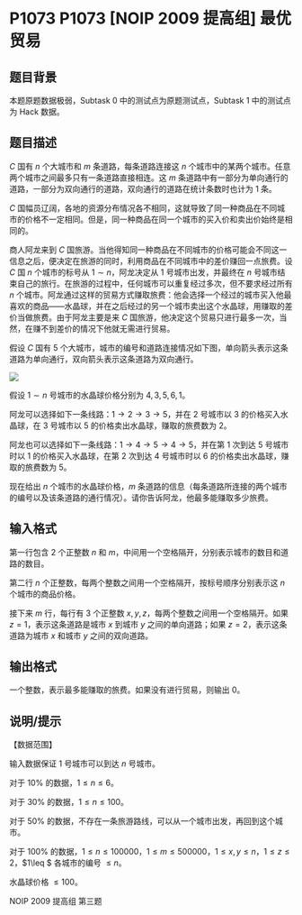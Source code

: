 # P1073 P1073 [NOIP 2009 提高组] 最优贸易

## 题目背景

本题原题数据极弱，Subtask 0 中的测试点为原题测试点，Subtask 1 中的测试点为 Hack 数据。

## 题目描述

$C$ 国有 $n$ 个大城市和 $m$ 条道路，每条道路连接这 $n$ 个城市中的某两个城市。任意两个城市之间最多只有一条道路直接相连。这 $m$ 条道路中有一部分为单向通行的道路，一部分为双向通行的道路，双向通行的道路在统计条数时也计为 $1$ 条。

$C$ 国幅员辽阔，各地的资源分布情况各不相同，这就导致了同一种商品在不同城市的价格不一定相同。但是，同一种商品在同一个城市的买入价和卖出价始终是相同的。

商人阿龙来到 $C$ 国旅游。当他得知同一种商品在不同城市的价格可能会不同这一信息之后，便决定在旅游的同时，利用商品在不同城市中的差价赚回一点旅费。设 $C$ 国 $n$ 个城市的标号从 $1\sim n$，阿龙决定从 $1$ 号城市出发，并最终在 $n$ 号城市结束自己的旅行。在旅游的过程中，任何城市可以重复经过多次，但不要求经过所有 $n$ 个城市。阿龙通过这样的贸易方式赚取旅费：他会选择一个经过的城市买入他最喜欢的商品――水晶球，并在之后经过的另一个城市卖出这个水晶球，用赚取的差价当做旅费。由于阿龙主要是来 $C$ 国旅游，他决定这个贸易只进行最多一次，当然，在赚不到差价的情况下他就无需进行贸易。

假设 $C$ 国有 $5$ 个大城市，城市的编号和道路连接情况如下图，单向箭头表示这条道路为单向通行，双向箭头表示这条道路为双向通行。

![](https://cdn.luogu.com.cn/upload/image_hosting/flre534z.png)

假设 $1\sim n$ 号城市的水晶球价格分别为 $4,3,5,6,1$。

阿龙可以选择如下一条线路：$1\to2\to3\to5$，并在 $2$ 号城市以 $3$ 的价格买入水晶球，在 $3$ 号城市以 $5$ 的价格卖出水晶球，赚取的旅费数为 $2$。

阿龙也可以选择如下一条线路：$1\to4\to5\to4\to5$，并在第 $1$ 次到达 $5$ 号城市时以 $1$ 的价格买入水晶球，在第 $2$ 次到达 $4$ 号城市时以 $6$ 的价格卖出水晶球，赚取的旅费数为 $5$。

现在给出 $n$ 个城市的水晶球价格，$m$ 条道路的信息（每条道路所连接的两个城市的编号以及该条道路的通行情况）。请你告诉阿龙，他最多能赚取多少旅费。

## 输入格式

第一行包含 $2$ 个正整数 $n$ 和 $m$，中间用一个空格隔开，分别表示城市的数目和道路的数目。

第二行 $n$ 个正整数，每两个整数之间用一个空格隔开，按标号顺序分别表示这 $n$ 个城市的商品价格。

接下来 $m$ 行，每行有 $3$ 个正整数 $x,y,z$，每两个整数之间用一个空格隔开。如果 $z=1$，表示这条道路是城市 $x$ 到城市 $y$ 之间的单向道路；如果 $z=2$，表示这条道路为城市 $x$ 和城市 $y$ 之间的双向道路。



## 输出格式

一个整数，表示最多能赚取的旅费。如果没有进行贸易，则输出 $0$。

## 说明/提示

【数据范围】

输入数据保证 $1$ 号城市可以到达 $n$ 号城市。

对于 $10\%$ 的数据，$1\leq n\leq 6$。

对于 $30\%$ 的数据，$1\leq n\leq 100$。

对于 $50\%$ 的数据，不存在一条旅游路线，可以从一个城市出发，再回到这个城市。

对于 $100\%$ 的数据，$1\leq n\leq 100000$，$1\leq m\leq 500000$，$1\leq  x,y\leq  n$，$1\leq  z\leq  2$，$1\leq $ 各城市的编号 $\leq  n$。

水晶球价格 $\leq 100$。

NOIP 2009 提高组 第三题

